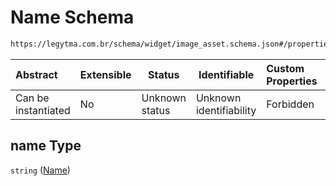 # Name Schema

```txt
https://legytma.com.br/schema/widget/image_asset.schema.json#/properties/name
```




| Abstract            | Extensible | Status         | Identifiable            | Custom Properties | Additional Properties | Access Restrictions | Defined In                                                                                   |
| :------------------ | ---------- | -------------- | ----------------------- | :---------------- | --------------------- | ------------------- | -------------------------------------------------------------------------------------------- |
| Can be instantiated | No         | Unknown status | Unknown identifiability | Forbidden         | Allowed               | none                | [image_asset.schema.json\*](../schema/widget/image_asset.schema.json "open original schema") |

## name Type

`string` ([Name](image_asset-properties-name.md))

